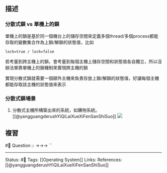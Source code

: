 
## 描述

### 分散式鎖 vs 單機上的鎖

單機上的鎖是基於同一個機台上的儲存空間來定義多個thread/多個process都能存取的變數集合作為上鎖/解鎖的狀態值，比如
```
lock=true / lock=false
```


若考量到跨主機上的鎖，會考量到每個主機上儲存空間和狀態值各自獨立，所以沒辦法單靠單機上的鎖機制來實現跨主機的鎖

實現分散式鎖就需要一個額外主機來負責存放上鎖/解鎖的狀態值，好讓每個主機都能存取該主機的狀態值來表示

### 分散式鎖場景
1. 分散式主機所構築出來的系統，如購物系統。
[[@yangguangderushYiQiLaiXueXiFenSanShiSuo]]
![](https://i.iter01.com/images/710bb309b8dbfcc03183ce2e283de821bf9a08a0643801fbc5f246a21e07362d.png)

## 複習
#🧠 Question :: ->->-> ``
<!--SR:!2022-09-03,3,250-->

---
Status: #🌱 
Tags:
[[Operating System]]
Links:
References:
[[@yangguangderushYiQiLaiXueXiFenSanShiSuo]]
